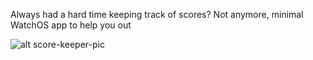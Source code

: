 Always had a hard time keeping track of scores? 
Not anymore, minimal WatchOS app to help you out

![alt score-keeper-pic](https://www.mukulrajsharma.com/assets/img/score-keeper.gif)
